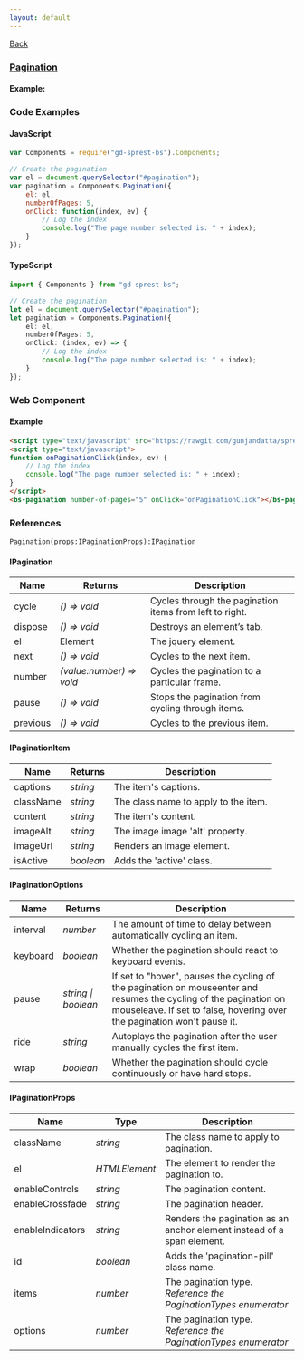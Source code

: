```yaml
---
layout: default
---
```

<div class="page-info" markdown="1">

[Back](/bs)

</div>

### [Pagination](https://getbootstrap.com/docs/4.1/components/pagination)

#### Example:

<div id="paginationDemo"></div>

### Code Examples

#### JavaScript
```js
var Components = require("gd-sprest-bs").Components;

// Create the pagination
var el = document.querySelector("#pagination");
var pagination = Components.Pagination({
    el: el,
    numberOfPages: 5,
    onClick: function(index, ev) {
        // Log the index
        console.log("The page number selected is: " + index);
    }
});
```
#### TypeScript
```ts
import { Components } from "gd-sprest-bs";

// Create the pagination
let el = document.querySelector("#pagination");
let pagination = Components.Pagination({
    el: el,
    numberOfPages: 5,
    onClick: (index, ev) => {
        // Log the index
        console.log("The page number selected is: " + index);
    }
});
```

### Web Component

#### Example

```html
<script type="text/javascript" src="https://rawgit.com/gunjandatta/sprest-bs/master/wc/dist/gd-sprest-bs.js"></script>
<script type="text/javascript">
function onPaginationClick(index, ev) {
    // Log the index
    console.log("The page number selected is: " + index);
}
</script>
<bs-pagination number-of-pages="5" onClick="onPaginationClick"></bs-pagination>
```

<bs-pagination number-of-pages="5" onClick="onPaginationClick"></bs-pagination>

### References

```
Pagination(props:IPaginationProps):IPagination
```

#### IPagination

| Name | Returns | Description |
| --- | --- | --- |
| cycle | _() => void_ | Cycles through the pagination items from left to right. |
| dispose | _() => void_ | Destroys an element’s tab. |
| el | Element | The jquery element. |
| next | _() => void_ | Cycles to the next item. |
| number | _(value:number) => void_ | Cycles the pagination to a particular frame. |
| pause | _() => void_ | Stops the pagination from cycling through items. |
| previous | _() => void_ | Cycles to the previous item. |

#### IPaginationItem

| Name | Returns | Description |
| --- | --- | --- |
| captions | _string_ | The item's captions. |
| className | _string_ | The class name to apply to the item. |
| content | _string_ | The item's content. |
| imageAlt | _string_ | The image image 'alt' property. |
| imageUrl | _string_ | Renders an image element. |
| isActive | _boolean_ | Adds the 'active' class. |

#### IPaginationOptions

| Name | Returns | Description |
| --- | --- | --- |
| interval | _number_ | The amount of time to delay between automatically cycling an item. |
| keyboard | _boolean_ | Whether the pagination should react to keyboard events. |
| pause | _string \| boolean_ | If set to "hover", pauses the cycling of the pagination on mouseenter and resumes the cycling of the pagination on mouseleave. If set to false, hovering over the pagination won't pause it. |
| ride | _string_ | Autoplays the pagination after the user manually cycles the first item. |
| wrap | _boolean_ | Whether the pagination should cycle continuously or have hard stops. |

#### IPaginationProps

| Name | Type | Description |
| --- | --- | --- |
| className | _string_ | The class name to apply to pagination. |
| el | _HTMLElement_ | The element to render the pagination to. |
| enableControls | _string_ | The pagination content. |
| enableCrossfade | _string_ | The pagination header. |
| enableIndicators | _string_ | Renders the pagination as an anchor element instead of a span element. |
| id | _boolean_ | Adds the 'pagination-pill' class name. |
| items | _number_ | The pagination type. _Reference the PaginationTypes enumerator_ |
| options | _number_ | The pagination type. _Reference the PaginationTypes enumerator_ |

<script src="https://rawgit.com/gunjandatta/sprest-bs/master/wc/dist/gd-sprest-bs.js"></script>
<style>
.pagination { max-width: 400px; }
</style>
<script type="text/javascript">
    // The pagination click event
    function onPaginationClick(index, ev) {
        // Log the index
        console.log("The page number selected is: " + index);
    }

    // Wait for the window to be loaded
    window.addEventListener("load", function() {
        // See if a pagination exists
        var pagination = document.querySelector("#paginationDemo");
        if(pagination) {
            // Render the pagination
            $REST.Components.Pagination({
                el: pagination,
                numberOfPages: 5
            });
        }
    });
</script>